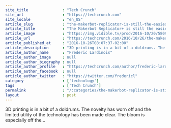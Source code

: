 ```yaml
---
site_title               : "Tech Crunch"
site_url                 : "https://techcrunch.com"
site_locale              : "en_US"
article_slug             : "the-makerbot-replicator-is-still-the-easiest-3d-printer-on-the-market"
article_title            : "The Makerbot Replicator+ is still the easiest 3D printer on the market"
article_image            : "https://img.vidible.tv/prod/2016-10/20/5809000a50954969d4a56e2c_o_U_v1.jpg?w=764&h=400"
article_url              : "https://techcrunch.com/2016/10/26/the-makerbot-replicator-is-still-the-easiest-3d-printer-on-the-market/"
article_published_at     : "2016-10-26T08:07:37-02:00"
article_description      : "3D printing is in a bit of a doldrums. The novelty has worn off and the limited utility of the technology has been made clear. The bloom is especially off the..."
article_author_name      : "Frederic Lardinois"
article_author_image     : null
article_author_biography : null
article_author_profile   : "https://techcrunch.com/author/frederic-lardinois/"
article_author_facebook  : null
article_author_twitter   : "https://twitter.com/fredericl"
category                 : ['technology']
tags                     : ['Tech Crunch']
permalink                : "/:categories/the-makerbot-replicator-is-still-the-easiest-3d-printer-on-the-market/"
layout                   : post
---
```


3D printing is in a bit of a doldrums. The novelty has worn off and the limited utility of the technology has been made clear. The bloom is especially off the...
